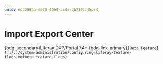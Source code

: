 ```yaml
---
uuid: edc2986a-e270-4064-ac4a-2b7109745b74
---
```

# Import Export Center

{bdg-secondary}Liferay DXP/Portal 7.4+
{bdg-link-primary}`[Beta Feature](../../system-administration/configuring-liferay/feature-flags.md#beta-feature-flags)`


